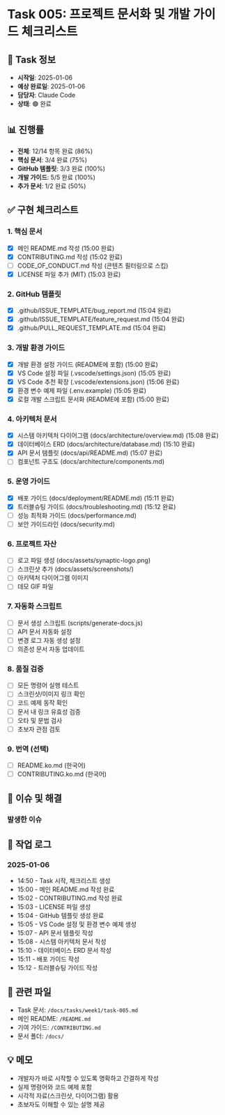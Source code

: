 # Task 005: 프로젝트 문서화 및 개발 가이드 체크리스트

## 📅 Task 정보
- **시작일**: 2025-01-06
- **예상 완료일**: 2025-01-06
- **담당자**: Claude Code
- **상태**: 🟢 완료

## 📊 진행률
- **전체**: 12/14 항목 완료 (86%)
- **핵심 문서**: 3/4 완료 (75%)
- **GitHub 템플릿**: 3/3 완료 (100%)
- **개발 가이드**: 5/5 완료 (100%)
- **추가 문서**: 1/2 완료 (50%)

## ✅ 구현 체크리스트

### 1. 핵심 문서
- [x] 메인 README.md 작성 (15:00 완료)
- [x] CONTRIBUTING.md 작성 (15:02 완료)
- [ ] CODE_OF_CONDUCT.md 작성 (콘텐츠 필터링으로 스킵)
- [x] LICENSE 파일 추가 (MIT) (15:03 완료)

### 2. GitHub 템플릿
- [x] .github/ISSUE_TEMPLATE/bug_report.md (15:04 완료)
- [x] .github/ISSUE_TEMPLATE/feature_request.md (15:04 완료)
- [x] .github/PULL_REQUEST_TEMPLATE.md (15:04 완료)

### 3. 개발 환경 가이드
- [x] 개발 환경 설정 가이드 (README에 포함) (15:00 완료)
- [x] VS Code 설정 파일 (.vscode/settings.json) (15:05 완료)
- [x] VS Code 추천 확장 (.vscode/extensions.json) (15:06 완료)
- [x] 환경 변수 예제 파일 (.env.example) (15:05 완료)
- [x] 로컬 개발 스크립트 문서화 (README에 포함) (15:00 완료)

### 4. 아키텍처 문서
- [x] 시스템 아키텍처 다이어그램 (docs/architecture/overview.md) (15:08 완료)
- [x] 데이터베이스 ERD (docs/architecture/database.md) (15:10 완료)
- [x] API 문서 템플릿 (docs/api/README.md) (15:07 완료)
- [ ] 컴포넌트 구조도 (docs/architecture/components.md)

### 5. 운영 가이드
- [x] 배포 가이드 (docs/deployment/README.md) (15:11 완료)
- [x] 트러블슈팅 가이드 (docs/troubleshooting.md) (15:12 완료)
- [ ] 성능 최적화 가이드 (docs/performance.md)
- [ ] 보안 가이드라인 (docs/security.md)

### 6. 프로젝트 자산
- [ ] 로고 파일 생성 (docs/assets/synaptic-logo.png)
- [ ] 스크린샷 추가 (docs/assets/screenshots/)
- [ ] 아키텍처 다이어그램 이미지
- [ ] 데모 GIF 파일

### 7. 자동화 스크립트
- [ ] 문서 생성 스크립트 (scripts/generate-docs.js)
- [ ] API 문서 자동화 설정
- [ ] 변경 로그 자동 생성 설정
- [ ] 의존성 문서 자동 업데이트

### 8. 품질 검증
- [ ] 모든 명령어 실행 테스트
- [ ] 스크린샷/이미지 링크 확인
- [ ] 코드 예제 동작 확인
- [ ] 문서 내 링크 유효성 검증
- [ ] 오타 및 문법 검사
- [ ] 초보자 관점 검토

### 9. 번역 (선택)
- [ ] README.ko.md (한국어)
- [ ] CONTRIBUTING.ko.md (한국어)

## 🐛 이슈 및 해결

### 발생한 이슈

## 📝 작업 로그

### 2025-01-06
- 14:50 - Task 시작, 체크리스트 생성
- 15:00 - 메인 README.md 작성 완료
- 15:02 - CONTRIBUTING.md 작성 완료
- 15:03 - LICENSE 파일 생성
- 15:04 - GitHub 템플릿 생성 완료
- 15:05 - VS Code 설정 및 환경 변수 예제 생성
- 15:07 - API 문서 템플릿 작성
- 15:08 - 시스템 아키텍처 문서 작성
- 15:10 - 데이터베이스 ERD 문서 작성
- 15:11 - 배포 가이드 작성
- 15:12 - 트러블슈팅 가이드 작성

## 🔗 관련 파일
- Task 문서: `/docs/tasks/week1/task-005.md`
- 메인 README: `/README.md`
- 기여 가이드: `/CONTRIBUTING.md`
- 문서 폴더: `/docs/`

## 💡 메모
- 개발자가 바로 시작할 수 있도록 명확하고 간결하게 작성
- 실제 명령어와 코드 예제 포함
- 시각적 자료(스크린샷, 다이어그램) 활용
- 초보자도 이해할 수 있는 설명 제공